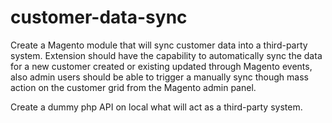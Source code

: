 # customer-data-sync
Create a Magento module that will sync customer data into a third-party system. 
Extension should have the capability to automatically sync the data for a new customer created or existing updated through Magento events, 
also admin users should be able to trigger a manually sync though mass action on the customer grid from the Magento admin panel. 

Create a dummy php API on local what will act as a third-party system. 
